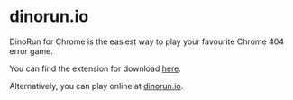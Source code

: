 dinorun.io
=========

DinoRun for Chrome is the easiest way to play your favourite Chrome 404 error game.

You can find the extension for download [here](https://chrome.google.com/webstore/detail/dinorun/jehjdjepafbknboegfckhmmbkhbmjdbc).

Alternatively, you can play online at [dinorun.io](http://dinorun.io/).